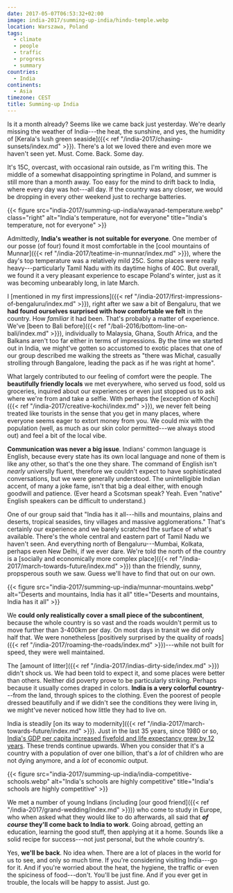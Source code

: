 ```yaml
---
date: 2017-05-07T06:53:32+02:00
image: india-2017/summing-up-india/hindu-temple.webp
location: Warszawa, Poland
tags:
  - climate
  - people
  - traffic
  - progress
  - summary
countries: 
  - India
continents: 
  - Asia
timezone: CEST
title: Summing-up India
---
```


Is it a month already? Seems like we came back just yesterday. We're dearly missing the weather of India---the heat, the sunshine, and yes, the humidity of [Kerala's lush green seaside]({{< ref "/india-2017/chasing-sunsets/index.md" >}}). There's a lot we loved there and even more we haven't seen yet. Must. Come. Back. Some day.

<!--more-->

It's 15C, overcast, with occasional rain outside, as I'm writing this. The middle of a somewhat disappointing springtime in Poland, and summer is still more than a month away. Too easy for the mind to drift back to India, where every day was hot---all day. If the country was any closer, we would be dropping in every other weekend just to recharge batteries.

{{< figure src="india-2017/summing-up-india/wayanad-temperature.webp" class="right" alt="India's temperature, not for everyone" title="India's temperature, not for everyone" >}}

Admittedly, **India's weather is not suitable for everyone**. One member of our posse (of four) found it most comfortable in the [cool mountains of Munnar]({{< ref "/india-2017/teatime-in-munnar/index.md" >}}), where the day's top temperature was a relatively mild 25C. Some places were really heavy---particularly Tamil Nadu with its daytime highs of 40C. But overall, we found it a very pleasant experience to escape Poland's winter, just as it was becoming unbearably long, in late March.

I [mentioned in my first impressions]({{< ref "/india-2017/first-impressions-of-bengaluru/index.md" >}}), right after we saw a bit of Bengaluru, that we **had found ourselves surprised with how comfortable we felt** in the country. How _familiar_ it had been. That's probably a matter of experience. We've [been to Bali before]({{< ref "/bali-2016/bottom-line-on-bali/index.md" >}}), individually to Malaysia, Ghana, South Africa, and the Balkans aren't too far either in terms of impressions. By the time we started out in India, we might've gotten so accustomed to exotic places that one of our group described me walking the streets as "there was Michał, casually strolling through Bangalore, leading the pack as if he was right at home".

What largely contributed to our feeling of comfort were the people. The **beautifully friendly locals** we met everywhere, who served us food, sold us groceries, inquired about our experiences or even just stopped us to ask where we're from and take a selfie. With perhaps the [exception of Kochi]({{< ref "/india-2017/creative-kochi/index.md" >}}), we never felt being treated like tourists in the sense that you get in many places, where everyone seems eager to extort money from you. We could mix with the population (well, as much as our skin color permitted---we always stood out) and feel a bit of the local vibe.

**Communication was never a big issue**. Indians' common language is English, because every state has its own local language and none of them is like any other, so that's the one they share. The command of English isn't _nearly_ universlly fluent, therefore we couldn't expect to have sophisticated conversations, but we were generally understood. The unintelligible Indian accent, of many a joke fame, isn't that big a deal either, with enough goodwill and patience. (Ever heard a Scotsman speak? Yeah. Even "native" English speakers can be difficult to understand.)

One of our group said that "India has it all---hills and mountains, plains and deserts, tropical seasides, tiny villages and massive agglomerations." That's certainly our experience and we barely scratched the surface of what's available. There's the whole central and eastern part of Tamil Nadu we haven't seen. And everything north of Bengaluru---Mumbai, Kolkata, perhaps even New Delhi, if we ever dare. We're told the north of the country is a [socially and economically more complex place]({{< ref "/india-2017/march-towards-future/index.md" >}}) than the friendly, sunny, propsperous south we saw. Guess we'll have to find that out on our own.

{{< figure src="india-2017/summing-up-india/munnar-mountains.webp" alt="Deserts and mountains, India has it all" title="Deserts and mountains, India has it all" >}}

We **could only realistically cover a small piece of the subcontinent**, because the whole country is so vast and the roads wouldn't permit us to move further than 3-400km per day. On most days in transit we did only half that.
We were nonetheless [positively surprised by the quality of roads]({{< ref "/india-2017/roaming-the-roads/index.md" >}})---while not built for speed, they were well maintained.

The [amount of litter]({{< ref "/india-2017/indias-dirty-side/index.md" >}}) didn't shock us. We had been told to expect it, and some places were better than others. Neither did poverty prove to be particularly striking. Perhaps because it usually comes draped in colors. **India is a very colorful country**---from the land, through spices to the clothing. Even the poorest of people dressed beautifully and if we didn't see the conditions they were living in, we might've never noticed how little they had to live on.

India is steadily [on its way to modernity]({{< ref "/india-2017/march-towards-future/index.md" >}}). Just in the last 35 years, since 1980 or so, [India's GDP per capita increased fivefold and life expectancy grew by 12 years][gapmider-india]. These trends continue upwards. When you consider that it's a country with a population of over one billion, that's a _lot_ of children who are not dying anymore, and a _lot_ of economic output.

{{< figure src="india-2017/summing-up-india/india-competitive-schools.webp" alt="India's schools are highly competitive" title="India's schools are highly competitive" >}}

We met a number of young Indians (including [our good friend]({{< ref "/india-2017/grand-wedding/index.md" >}})) who come to study in Europe, who when asked what they would like to do afterwards, all said that **_of course_ they'll come back to India to work**. Going abroad, getting an education, learning the good stuff, then applying at it a home. Sounds like a solid recipe for success---not just personal, but the whole country's.

Yes, **we'll be back**. No idea when. There are a lot of places in the world for us to see, and only so much time. If you're considering visiting India---go for it. And if you're worried about the heat, the hygiene, the traffic or even the spiciness of food---don't. You'll be just fine. And if you ever get in trouble, the locals will be happy to assist. Just go.

[gapmider-india]: https://www.gapminder.org/tools/#$locale$id=en;&state$marker$select@$country=ind&trailStartTime=1800;;;;&chart-type=bubbles
